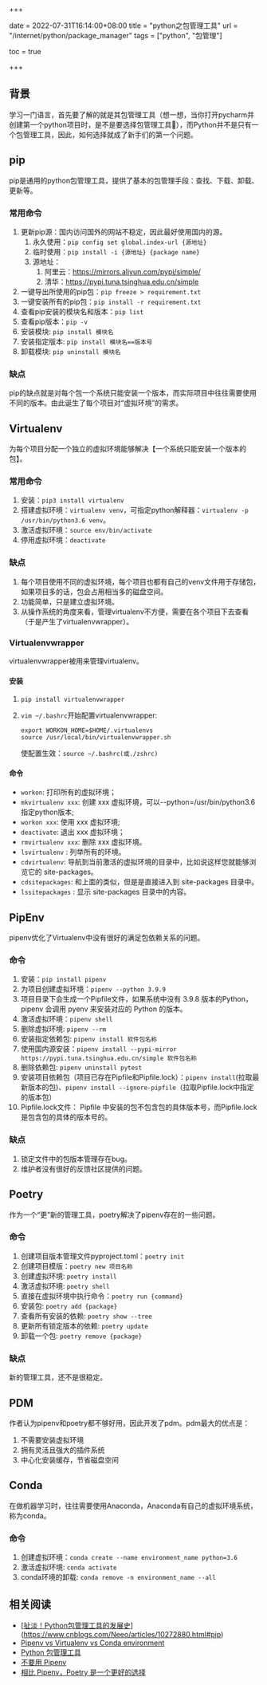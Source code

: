 +++

date = 2022-07-31T16:14:00+08:00
title = "python之包管理工具"
url = "/internet/python/package_manager"
tags = ["python", "包管理"]

toc = true

+++

## 背景

学习一门语言，首先要了解的就是其包管理工具（想一想，当你打开pycharm并创建第一个python项目时，是不是要选择包管理工具🤔），而Python并不是只有一个包管理工具，因此，如何选择就成了新手们的第一个问题。

## pip

pip是通用的python包管理工具，提供了基本的包管理手段：查找、下载、卸载、更新等。

### 常用命令

1. 更新pip源：国内访问国外的网站不稳定，因此最好使用国内的源。
   1. 永久使用：`pip config set global.index-url {源地址}`
   2. 临时使用：`pip install -i {源地址} {package name} `
   3. 源地址：
      1. 阿里云：https://mirrors.aliyun.com/pypi/simple/
      2. 清华：https://pypi.tuna.tsinghua.edu.cn/simple
2. 一键导出所使用的pip包：`pip freeze > requirement.txt`
3. 一键安装所有的pip包：`pip install -r requirement.txt`
4. 查看pip安装的模块名和版本：`pip list`
5. 查看pip版本：`pip -v	`
6. 安装模块: `pip install 模块名`
7. 安装指定版本: `pip install 模块名==版本号`
8. 卸载模块: `pip uninstall 模块名`

### 缺点

pip的缺点就是对每个包一个系统只能安装一个版本，而实际项目中往往需要使用不同的版本。由此诞生了每个项目对“虚拟环境”的需求。

## Virtualenv

为每个项目分配一个独立的虚拟环境能够解决【一个系统只能安装一个版本的包】。

### 常用命令

1. 安装：`pip3 install virtualenv`
2. 搭建虚拟环境：`virtualenv venv`，可指定python解释器：`virtualenv -p /usr/bin/python3.6 venv`。
3. 激活虚拟环境：`source env/bin/activate`
4. 停用虚拟环境：`deactivate`

### 缺点

1. 每个项目使用不同的虚拟环境，每个项目也都有自己的venv文件用于存储包，如果项目多的话，包会占用相当多的磁盘空间。
2. 功能简单，只是建立虚拟环境。
3. 从操作系统的角度来看，管理virtualenv不方便，需要在各个项目下去查看（于是产生了virtualenvwrapper）。

### Virtualenvwrapper

virtualenvwrapper被用来管理virtualenv。

#### 安装

1. `pip install virtualenvwrapper`

2. `vim ~/.bashrc`开始配置virtualenvwrapper:

   ```
   export WORKON_HOME=$HOME/.virtualenvs
   source /usr/local/bin/virtualenvwrapper.sh
   ```

   使配置生效：`source ~/.bashrc(或./zshrc)`

#### 命令

- `workon`: 打印所有的虚拟环境；
- `mkvirtualenv xxx`: 创建 xxx 虚拟环境，可以--python=/usr/bin/python3.6 指定python版本;
- `workon xxx`: 使用 xxx 虚拟环境;
- `deactivate`: 退出 xxx 虚拟环境；
- `rmvirtualenv xxx`: 删除 xxx 虚拟环境。
- `lsvirtualenv` : 列举所有的环境。
- `cdvirtualenv`: 导航到当前激活的虚拟环境的目录中，比如说这样您就能够浏览它的 site-packages。
- `cdsitepackages`: 和上面的类似，但是是直接进入到 site-packages 目录中。
- `lssitepackages` : 显示 site-packages 目录中的内容。

## PipEnv

pipenv优化了Virtualenv中没有很好的满足包依赖关系的问题。

### 命令

1. 安装：`pip install pipenv`
2. 为项目创建虚拟环境：`pipenv --python 3.9.9`
3. 项目目录下会生成一个Pipfile文件，如果系统中没有 3.9.8 版本的Python，pipenv 会调用 pyenv 来安装对应的 Python 的版本。
4. 激活虚拟环境：`pipenv shell`
5. 删除虚拟环境: `pipenv --rm`
6. 安装指定依赖包: `pipenv install 软件包名称`
7. 使用国内源安装：`pipenv install --pypi-mirror https://pypi.tuna.tsinghua.edu.cn/simple 软件包名称`
8. 删除依赖包: `pipenv uninstall pytest`
9. 安装项目依赖包（项目已存在Pipfile和Pipfile.lock）：`pipenv install`(拉取最新版本的包)、`pipenv install --ignore-pipfile`（拉取Pipfile.lock中指定的版本包）
10. Pipfile.lock文件： Pipfile 中安装的包不包含包的具体版本号，而Pipfile.lock 是包含包的具体的版本号的。

### 缺点

1. 锁定文件中的包版本管理存在bug。
2. 维护者没有很好的反馈社区提供的问题。

## Poetry

作为一个“更”新的管理工具，poetry解决了pipenv存在的一些问题。

### 命令

1. 创建项目版本管理文件pyproject.toml：`poetry init`
2. 创建项目模版：`poetry new 项目名称`
3. 创建虚拟环境: `poetry install`
4. 激活虚拟环境: `poetry shell`
5. 直接在虚拟环境中执行命令：`poetry run {command}`
6. 安装包: `poetry add {package}`
7. 查看所有安装的依赖: `poetry show --tree`
8. 更新所有锁定版本的依赖: `poetry update`
9. 卸载一个包: `poetry remove {package}`

### 缺点

新的管理工具，还不是很稳定。

## PDM

作者认为pipenv和poetry都不够好用，因此开发了pdm。pdm最大的优点是：

1. 不需要安装虚拟环境
2. 拥有灵活且强大的插件系统
3. 中心化安装缓存，节省磁盘空间

## Conda

在做机器学习时，往往需要使用Anaconda，Anaconda有自己的虚拟环境系统，称为conda。

### 命令

1. 创建虚拟环境：`conda create --name environment_name python=3.6`
2. 激活虚拟环境: `conda activate`
3. conda环境的卸载: `conda remove -n environment_name --all`

## 相关阅读

- [[扯淡！Python包管理工具的发展史](https://www.cnblogs.com/Neeo/articles/10272880.html)](https://www.cnblogs.com/Neeo/articles/10272880.html#pip)
- [Pipenv vs Virtualenv vs Conda environment](https://zhuanlan.zhihu.com/p/163023998)
- [Python 包管理工具](https://juejin.cn/post/7063699409703272485#heading-9)
- [不要用 Pipenv](https://greyli.com/do-not-use-pipenv/)
- [相比 Pipenv，Poetry 是一个更好的选择](https://zhuanlan.zhihu.com/p/81025311)
